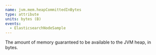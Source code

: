 ```yaml
---
name: jvm.mem.heapCommittedInBytes
type: attribute
units: bytes (B)
events:
  - ElasticsearchNodeSample
---
```


The amount of memory guaranteed to be available to the JVM heap, in bytes.